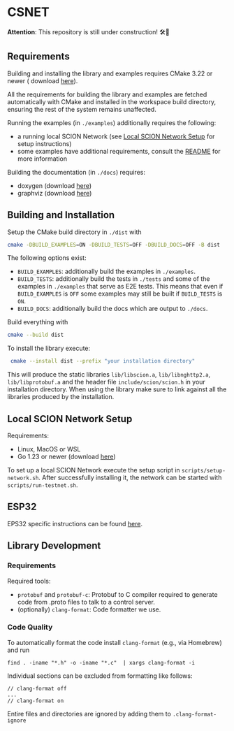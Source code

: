 # CSNET

**Attention**: This repository is still under construction! 🛠️🚧

## Requirements

Building and installing the library and examples requires CMake 3.22 or newer (
download [here](https://cmake.org/download/)).

All the requirements for building the library and examples are fetched automatically with CMake and installed in the
workspace build directory, ensuring the rest of the system remains unaffected.

Running the examples (in `./examples`) additionally requires the following:

- a running local SCION Network (see [Local SCION Network Setup](#local-scion-network-setup) for setup instructions)
- some examples have additional requirements, consult the [README](./examples/README.md) for more information

Building the documentation (in `./docs`) requires:

- doxygen (download [here](https://www.doxygen.nl/download.html))
- graphviz (download [here](https://graphviz.org/download/))

## Building and Installation

Setup the CMake build directory in `./dist` with

```bash
cmake -DBUILD_EXAMPLES=ON -DBUILD_TESTS=OFF -DBUILD_DOCS=OFF -B dist
```

The following options exist:

- `BUILD_EXAMPLES`: additionally build the examples in `./examples`.
- `BUILD_TESTS`: additionally build the tests in `./tests` and some of the examples in `./examples` that serve as E2E
  tests. This means that even if `BUILD_EXAMPLES` is `OFF` some examples may still be built if `BUILD_TESTS` is `ON`.
- `BUILD_DOCS`: additionally build the docs which are output to `./docs`.

Build everything with

```bash
cmake --build dist
```

To install the library execute:

```bash
 cmake --install dist --prefix "your installation directory"
```

This will produce the static libraries `lib/libscion.a`, `lib/libnghttp2.a`, `lib/libprotobuf.a` and the header
file `include/scion/scion.h` in your installation directory. When using the library make sure to link against all the
libraries produced by the installation.

## Local SCION Network Setup

Requirements:

- Linux, MacOS or WSL
- Go 1.23 or newer (download [here](https://go.dev/dl/))

To set up a local SCION Network execute the setup script in `scripts/setup-network.sh`. After successfully installing
it, the network can be started with `scripts/run-testnet.sh`.

## ESP32

EPS32 specific instructions can be found [here](./esp32/README.md).

## Library Development

### Requirements

Required tools:

- `protobuf` and `protobuf-c`: Protobuf to C compiler required to generate code from .proto files to talk to a control
  server.
- (optionally) `clang-format`: Code formatter we use.

### Code Quality

To automatically format the code install `clang-format` (e.g., via Homebrew) and run

```
find . -iname "*.h" -o -iname "*.c"  | xargs clang-format -i
```

Individual sections can be excluded from formatting like follows:

```
// clang-format off
...
// clang-format on
```

Entire files and directories are ignored by adding them to `.clang-format-ignore`
